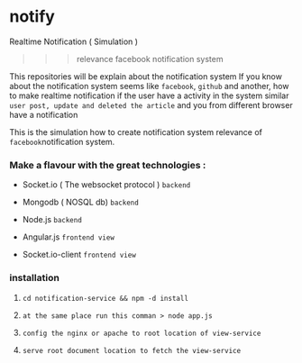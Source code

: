# notify
Realtime Notification ( Simulation )

>>> relevance facebook notification system


This repositories will be explain about the notification system
If you know about the notification system seems like `facebook`, `github` and another, how to make realtime notification if the user have a activity in the system similar `user post, update and deleted the article` and you from different browser have a notification

This is the simulation how to create notification system relevance of `facebook`notification system.

### Make a flavour with the great technologies :

* Socket.io ( The websocket protocol ) `backend`

* Mongodb ( NOSQL db) `backend`

* Node.js `backend`

* Angular.js `frontend view`

* Socket.io-client `frontend view`

### installation

1. `cd notification-service && npm -d install`

2. `at the same place run this comman > node app.js`

3. `config the nginx or apache to root location of view-service`

4. `serve root document location to fetch the view-service`
